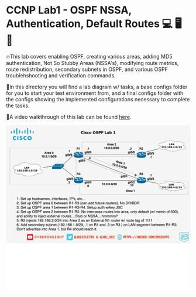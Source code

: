 # CCNP Lab1 - OSPF NSSA, Authentication, Default Routes :computer: :desktop_computer: :floppy_disk:

🔥This lab covers enabling OSPF, creating various areas, adding MD5 authentication, Not So Stubby Areas (NSSA's), modifying route metrics, route redistribution, secondary subnets in OSPF, and various OSPF troublehshooting and verification commands.

📔In this directory you will find a lab diagram w/ tasks, a base configs folder for you to start your test environment from, and a final configs folder with the configs showing the implemented configurations necessary to complete the tasks.

🚶A video walkthrough of this lab can be found [here](https://youtu.be/1ZhzUbzIPRk).

![Lab 1 diagram](https://github.com/JohnBreth/CCNP-Labs/blob/43bbd805f00942ec1f440b738df3c1642bfc64b2/OSPF/Lab1%20-%20OSPF%20NSSA,%20Authentication,%20Default%20Routes/Base%20Configs/Update%20Cisco%20OSPF%20Lab%201.drawio.png)
